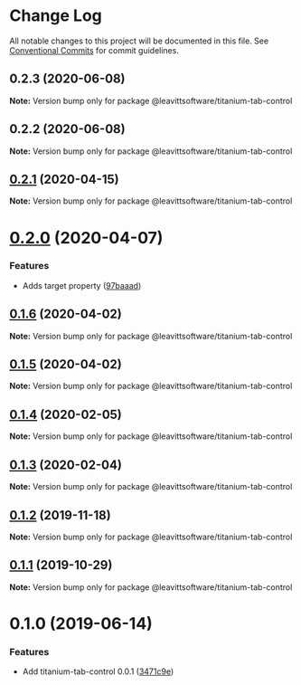 # Change Log

All notable changes to this project will be documented in this file.
See [Conventional Commits](https://conventionalcommits.org) for commit guidelines.

## 0.2.3 (2020-06-08)

**Note:** Version bump only for package @leavittsoftware/titanium-tab-control





## 0.2.2 (2020-06-08)

**Note:** Version bump only for package @leavittsoftware/titanium-tab-control





## [0.2.1](https://github.com/LeavittSoftware/titanium-elements/compare/@leavittsoftware/titanium-tab-control@0.2.0...@leavittsoftware/titanium-tab-control@0.2.1) (2020-04-15)

**Note:** Version bump only for package @leavittsoftware/titanium-tab-control





# [0.2.0](https://github.com/LeavittSoftware/titanium-elements/compare/@leavittsoftware/titanium-tab-control@0.1.6...@leavittsoftware/titanium-tab-control@0.2.0) (2020-04-07)


### Features

* Adds target property ([97baaad](https://github.com/LeavittSoftware/titanium-elements/commit/97baaade054f7855796c5798f20fb4f7c76890f5))





## [0.1.6](https://github.com/LeavittSoftware/titanium-elements/compare/@leavittsoftware/titanium-tab-control@0.1.5...@leavittsoftware/titanium-tab-control@0.1.6) (2020-04-02)

**Note:** Version bump only for package @leavittsoftware/titanium-tab-control





## [0.1.5](https://github.com/LeavittSoftware/titanium-elements/compare/@leavittsoftware/titanium-tab-control@0.1.4...@leavittsoftware/titanium-tab-control@0.1.5) (2020-04-02)

**Note:** Version bump only for package @leavittsoftware/titanium-tab-control





## [0.1.4](https://github.com/LeavittSoftware/titanium-elements/compare/@leavittsoftware/titanium-tab-control@0.1.3...@leavittsoftware/titanium-tab-control@0.1.4) (2020-02-05)

**Note:** Version bump only for package @leavittsoftware/titanium-tab-control





## [0.1.3](https://github.com/LeavittSoftware/titanium-elements/compare/@leavittsoftware/titanium-tab-control@0.1.2...@leavittsoftware/titanium-tab-control@0.1.3) (2020-02-04)

**Note:** Version bump only for package @leavittsoftware/titanium-tab-control





## [0.1.2](https://github.com/LeavittSoftware/titanium-elements/compare/@leavittsoftware/titanium-tab-control@0.1.1...@leavittsoftware/titanium-tab-control@0.1.2) (2019-11-18)

**Note:** Version bump only for package @leavittsoftware/titanium-tab-control





## [0.1.1](https://github.com/LeavittSoftware/titanium-elements/compare/@leavittsoftware/titanium-tab-control@0.1.0...@leavittsoftware/titanium-tab-control@0.1.1) (2019-10-29)

**Note:** Version bump only for package @leavittsoftware/titanium-tab-control





# 0.1.0 (2019-06-14)


### Features

* Add titanium-tab-control 0.0.1 ([3471c9e](https://github.com/LeavittSoftware/titanium-elements/commit/3471c9e))

